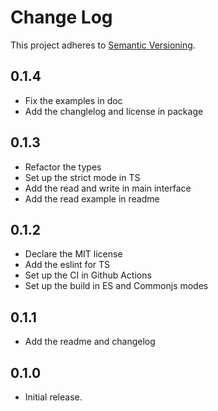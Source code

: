 # Change Log

This project adheres to [Semantic Versioning](http://semver.org/).

## 0.1.4

- Fix the examples in doc
- Add the changlelog and license in package

## 0.1.3

- Refactor the types
- Set up the strict mode in TS
- Add the read and write in main interface
- Add the read example in readme

## 0.1.2

- Declare the MIT license
- Add the eslint for TS
- Set up the CI in Github Actions
- Set up the build in ES and Commonjs modes

## 0.1.1

- Add the readme and changelog

## 0.1.0

- Initial release.
